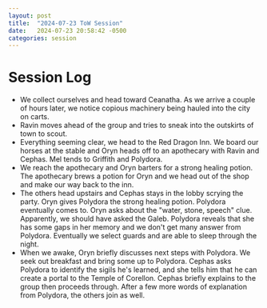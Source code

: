 ```yaml
---
layout: post
title:  "2024-07-23 ToW Session"
date:   2024-07-23 20:58:42 -0500
categories: session
---
```


# Session Log
- We collect ourselves and head toward Ceanatha. As we arrive a couple of hours later, we notice copious machinery being hauled into the city on carts.
- Ravin moves ahead of the group and tries to sneak into the outskirts of town to scout.
- Everything seeming clear, we head to the Red Dragon Inn. We board our horses at the stable and Oryn heads off to an apothecary with Ravin and Cephas. Mel tends to Griffith and Polydora. 
- We reach the apothecary and Oryn barters for a strong healing potion. The apothecary brews a potion for Oryn and we head out of the shop and make our way back to the inn. 
- The others head upstairs and Cephas stays in the lobby scrying the party. Oryn gives Polydora the strong healing potion. Polydora eventually comes to. Oryn asks about the "water, stone, speech" clue. Apparently, we should have asked the Galeb. Polydora reveals that she has some gaps in her memory and we don't get many answer from Polydora. Eventually we select guards and are able to sleep through the night.
- When we awake, Oryn briefly discusses next steps with Polydora. We seek out breakfast and bring some up to Polydora. Cephas asks Polydora to identify the sigils he's learned, and she tells him that he can create a portal to the Temple of Corellon. Cephas briefly explains to the group then proceeds through. After a few more words of explanation from Polydora, the others join as well.